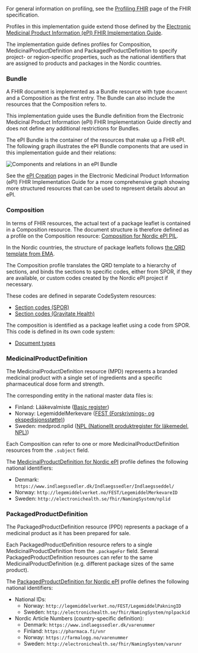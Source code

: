 For general information on profiling, see the [Profiling FHIR](http://hl7.org/fhir/R5/profiling.html) page of the FHIR specification.

Profiles in this implementation guide extend those defined by the [Electronic Medicinal Product Information (ePI) FHIR Implementation Guide](http://hl7.org/fhir/uv/emedicinal-product-info/).

The implementation guide defines profiles for Composition, MedicinalProductDefinition and PackagedProductDefinition to specify project- or region-specific properties, such as the national identifiers that are assigned to products and packages in the Nordic countries.

### Bundle

A FHIR document is implemented as a Bundle resource with type `document` and a Composition as the first entry. The Bundle can also include the resources that the Composition refers to.

This implementation guide uses the Bundle definition from the Electronic Medicinal Product Information (ePI) FHIR Implementation Guide directly and does not define any additional restrictions for Bundles.

The ePI Bundle is the container of the resources that make up a FHIR ePI. The following graph illustrates the ePI Bundle components that are used in this implementation guide and their relations:

<img src="bundle-components.png" alt="Components and relations in an ePI Bundle" style="float: none;"/>

See the [ePI Creation](https://hl7.org/fhir/uv/emedicinal-product-info/STU1/steps-to-create-epi3.html) pages in the Electronic Medicinal Product Information (ePI) FHIR Implementation Guide for a more comprehensive graph showing more structured resources that can be used to represent details about an ePI.

### Composition

In terms of FHIR resources, the actual text of a package leaflet is contained in a Composition resource. The document structure is therefore defined as a profile on the Composition resource: [Composition for Nordic ePI PIL](StructureDefinition-Nordic-ePI-Composition-PIL.html).

In the Nordic countries, the structure of package leaflets follows [the QRD template from EMA](https://www.ema.europa.eu/en/human-regulatory-overview/marketing-authorisation/product-information-requirements/product-information-templates-human).

The Composition profile translates the QRD template to a hierarchy of sections, and binds the sections to specific codes, either from SPOR, if they are available, or custom codes created by the Nordic ePI project if necessary.

These codes are defined in separate CodeSystem resources:

* [Section codes (SPOR)](CodeSystem-EmaRmsQrd.html)
* [Section codes (Gravitate Health)](CodeSystem-GhEpiSections.html)

The composition is identified as a package leaflet using a code from SPOR. This code is defined in its own code system:

* [Document types](CodeSystem-EmaRmsDocTypes.html)

### MedicinalProductDefinition

The MedicinalProductDefinition resource (MPD) represents a branded medicinal product with a single set of ingredients and a specific pharmaceutical dose form and strength.

The corresponding entity in the national master data files is:

* Finland: Lääkevalmiste ([Basic register](https://fimea.fi/en/databases_and_registers/basic-register-xml))
* Norway: LegemiddelMerkevare ([FEST (Forskrivnings- og ekspedisjonsstøtte)](https://www.dmp.no/om-oss/distribusjon-av-legemiddeldata/fest))
* Sweden: medprod.nplid ([NPL (Nationellt produktregister för läkemedel, NPL)](https://www.lakemedelsverket.se/sv/e-tjanster-och-hjalpmedel/substans-och-produktregister/npl))

Each Composition can refer to one or more MedicinalProductDefinition resources from the `.subject` field.

The [MedicinalProductDefinition for Nordic ePI](StructureDefinition-Nordic-ePI-MedicinalProductDefinition.html) profile defines the following national identifiers:

* Denmark: `https://www.indlaegssedler.dk/Indlaegssedler/Indlaegsseddel/`
* Norway: `http://legemiddelverket.no/FEST/LegemiddelMerkevareID`
* Sweden: `http://electronichealth.se/fhir/NamingSystem/nplid`

### PackagedProductDefinition

The PackagedProductDefinition resource (PPD) represents a package of a medicinal product as it has been prepared for sale.

Each PackagedProductDefinition resource refers to a single MedicinalProductDefinition from the `.packageFor` field. Several PackagedProductDefinition resources can refer to the same MedicinalProductDefinition (e.g. different package sizes of the same product).

The [PackagedProductDefinition for Nordic ePI](StructureDefinition-Nordic-ePI-PackagedProductDefinition.html) profile defines the following national identifiers:

* National IDs:
  * Norway: `http://legemiddelverket.no/FEST/LegemiddelPakningID`
  * Sweden: `http://electronichealth.se/fhir/NamingSystem/nplpackid`
* Nordic Article Numbers (country-specific definition):
  * Denmark: `https://www.indlaegssedler.dk/varenummer`
  * Finland: `https://pharmaca.fi/vnr`
  * Norway: `https://farmalogg.no/varenummer`
  * Sweden: `http://electronichealth.se/fhir/NamingSystem/varunr`
